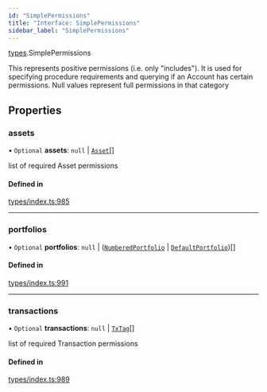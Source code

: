 ```yaml
---
id: "SimplePermissions"
title: "Interface: SimplePermissions"
sidebar_label: "SimplePermissions"
---
```


[types](../../../modules/Types/Types.md).SimplePermissions

This represents positive permissions (i.e. only "includes"). It is used
  for specifying procedure requirements and querying if an Account has certain
  permissions. Null values represent full permissions in that category

## Properties

### assets

• `Optional` **assets**: ``null`` \| [`Asset`](../../../classes/API/Entities/Asset/Asset.md)[]

list of required Asset permissions

#### Defined in

[types/index.ts:985](https://github.com/PolymeshAssociation/polymesh-sdk/blob/acc2284c/src/types/index.ts#L985)

___

### portfolios

• `Optional` **portfolios**: ``null`` \| ([`NumberedPortfolio`](../../../classes/API/Entities/NumberedPortfolio/NumberedPortfolio.md) \| [`DefaultPortfolio`](../../../classes/API/Entities/DefaultPortfolio/DefaultPortfolio.md))[]

#### Defined in

[types/index.ts:991](https://github.com/PolymeshAssociation/polymesh-sdk/blob/acc2284c/src/types/index.ts#L991)

___

### transactions

• `Optional` **transactions**: ``null`` \| [`TxTag`](../../../modules/Generated/Types/Types.md#txtag)[]

list of required Transaction permissions

#### Defined in

[types/index.ts:989](https://github.com/PolymeshAssociation/polymesh-sdk/blob/acc2284c/src/types/index.ts#L989)
